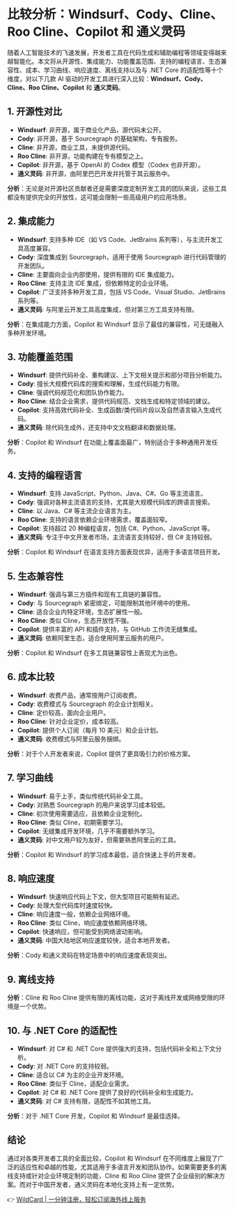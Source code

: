 # 比较分析：Windsurf、Cody、Cline、Roo Cline、Copilot 和 通义灵码

随着人工智能技术的飞速发展，开发者工具在代码生成和辅助编程等领域变得越来越智能化。本文将从开源性、集成能力、功能覆盖范围、支持的编程语言、生态兼容性、成本、学习曲线、响应速度、离线支持以及与 .NET Core 的适配性等十个维度，对以下几款 AI 驱动的开发工具进行深入比较：**Windsurf、Cody、Cline、Roo Cline、Copilot** 和 **通义灵码**。

## 1. 开源性对比

- **Windsurf**: 非开源，属于商业化产品，源代码未公开。
- **Cody**: 非开源，基于 Sourcegraph 的基础架构，专有服务。
- **Cline**: 非开源，商业工具，未提供源代码。
- **Roo Cline**: 非开源，功能构建在专有模型之上。
- **Copilot**: 非开源，基于 OpenAI 的 Codex 模型（Codex 也非开源）。
- **通义灵码**: 非开源，由阿里巴巴开发并托管于其云服务中。

**分析**：无论是对开源社区贡献者还是需要深度定制开发工具的团队来说，这些工具都没有提供完全的开放性，这可能会限制一些高级用户的应用场景。

## 2. 集成能力

- **Windsurf**: 支持多种 IDE（如 VS Code、JetBrains 系列等），与主流开发工具高度兼容。
- **Cody**: 深度集成到 Sourcegraph，适用于使用 Sourcegraph 进行代码管理的开发团队。
- **Cline**: 主要面向企业内部使用，提供有限的 IDE 集成能力。
- **Roo Cline**: 支持主流 IDE 集成，但依赖特定的企业环境。
- **Copilot**: 广泛支持多种开发工具，包括 VS Code、Visual Studio、JetBrains 系列等。
- **通义灵码**: 与阿里云开发工具高度集成，但对第三方工具支持有限。

**分析**：在集成能力方面，Copilot 和 Windsurf 显示了最佳的兼容性，可无缝融入多种开发环境。

## 3. 功能覆盖范围

- **Windsurf**: 提供代码补全、重构建议、上下文相关提示和部分项目分析能力。
- **Cody**: 擅长大规模代码库的搜索和理解，生成代码能力有限。
- **Cline**: 强调代码规范化和团队协作能力。
- **Roo Cline**: 结合企业需求，提供代码规范、文档生成和特定领域的建议。
- **Copilot**: 支持高效代码补全、生成函数/类代码片段以及自然语言输入生成代码。
- **通义灵码**: 除代码生成外，还支持中文文档翻译和数据处理。

**分析**：Copilot 和 Windsurf 在功能上覆盖面最广，特别适合于多种通用开发任务。

## 4. 支持的编程语言

- **Windsurf**: 支持 JavaScript、Python、Java、C#、Go 等主流语言。
- **Cody**: 强调对各种主流语言的支持，尤其是大规模代码库的跨语言搜索。
- **Cline**: 以 Java、C# 等主流企业语言为主。
- **Roo Cline**: 支持的语言依赖企业环境需求，覆盖面较窄。
- **Copilot**: 支持超过 20 种编程语言，包括 C#、Python、JavaScript 等。
- **通义灵码**: 专注于中文开发者市场，主流语言支持较好，但 C# 支持较弱。

**分析**：Copilot 和 Windsurf 在语言支持方面表现优异，适用于多语言项目开发。

## 5. 生态兼容性

- **Windsurf**: 强调与第三方插件和现有工具链的兼容性。
- **Cody**: 与 Sourcegraph 紧密绑定，可能限制其他环境中的使用。
- **Cline**: 适合企业内特定环境，生态扩展性一般。
- **Roo Cline**: 类似 Cline，生态开放性不强。
- **Copilot**: 提供丰富的 API 和插件支持，与 GitHub 工作流无缝集成。
- **通义灵码**: 依赖阿里生态，适合使用阿里云服务的用户。

**分析**：Copilot 和 Windsurf 在多工具链兼容性上表现尤为出色。

## 6. 成本比较

- **Windsurf**: 收费产品，通常按用户订阅收费。
- **Cody**: 收费模式与 Sourcegraph 的企业计划相关。
- **Cline**: 定价较高，面向企业用户。
- **Roo Cline**: 针对企业定价，成本较高。
- **Copilot**: 提供个人订阅（每月 10 美元）和企业计划。
- **通义灵码**: 收费模式与阿里云服务捆绑。

**分析**：对于个人开发者来说，Copilot 提供了更具吸引力的价格方案。

## 7. 学习曲线

- **Windsurf**: 易于上手，类似传统代码补全工具。
- **Cody**: 对熟悉 Sourcegraph 的用户来说学习成本较低。
- **Cline**: 初次使用需要适应，且依赖企业定制化。
- **Roo Cline**: 类似 Cline，初期需要学习。
- **Copilot**: 无缝集成开发环境，几乎不需要额外学习。
- **通义灵码**: 对中文用户较为友好，但需要熟悉阿里云的工具。

**分析**：Copilot 和 Windsurf 的学习成本最低，适合快速上手的开发者。

## 8. 响应速度

- **Windsurf**: 快速响应代码上下文，但大型项目可能稍有延迟。
- **Cody**: 处理大型代码库时速度较快。
- **Cline**: 响应速度一般，依赖企业网络环境。
- **Roo Cline**: 类似 Cline，响应速度依赖网络环境。
- **Copilot**: 快速响应，但可能受到网络波动影响。
- **通义灵码**: 中国大陆地区响应速度较快，适合本地开发者。

**分析**：Cody 和通义灵码在特定场景中的响应速度表现突出。

## 9. 离线支持

**分析**：Cline 和 Roo Cline 提供有限的离线功能，这对于离线开发或网络受限的环境是一个优势。

## 10. 与 .NET Core 的适配性

- **Windsurf**: 对 C# 和 .NET Core 提供强大的支持，包括代码补全和上下文分析。
- **Cody**: 对 .NET Core 的支持较弱。
- **Cline**: 适合以 C# 为主的企业开发环境。
- **Roo Cline**: 类似于 Cline，适配企业需求。
- **Copilot**: 对 C# 和 .NET Core 提供了良好的代码补全和生成能力。
- **通义灵码**: 对 C# 支持有限，适配性不如其他工具。

**分析**：对于 .NET Core 开发，Copilot 和 Windsurf 是最佳选择。

## 结论

通过对各类开发者工具的全面比较，Copilot 和 Windsurf 在不同维度上展现了广泛的适应性和卓越的性能，尤其适用于多语言开发和团队协作。如果需要更多的离线支持或针对企业环境定制的功能，Cline 和 Roo Cline 提供了企业级别的解决方案。而对于中国开发者，通义灵码在本地化支持上有一定优势。

👉 [WildCard | 一分钟注册，轻松订阅海外线上服务](https://bbtdd.com/WildCard)